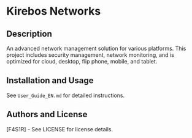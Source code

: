 # Kirebos Networks

## Description
An advanced network management solution for various platforms. This project includes security management, network monitoring, and is optimized for cloud, desktop, flip phone, mobile, and tablet.

## Installation and Usage
See `User_Guide_EN.md` for detailed instructions.

## Authors and License
[F4S1R] - See LICENSE for license details.
